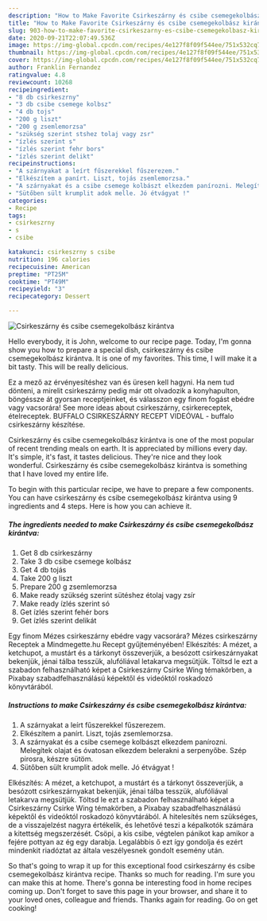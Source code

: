 ```yaml
---
description: "How to Make Favorite Csirkeszárny és csibe csemegekolbász kirántva"
title: "How to Make Favorite Csirkeszárny és csibe csemegekolbász kirántva"
slug: 903-how-to-make-favorite-csirkeszarny-es-csibe-csemegekolbasz-kirantva
date: 2020-09-21T22:07:49.536Z
image: https://img-global.cpcdn.com/recipes/4e127f8f09f544ee/751x532cq70/csirkeszarny-es-csibe-csemegekolbasz-kirantva-recept-foto.jpg
thumbnail: https://img-global.cpcdn.com/recipes/4e127f8f09f544ee/751x532cq70/csirkeszarny-es-csibe-csemegekolbasz-kirantva-recept-foto.jpg
cover: https://img-global.cpcdn.com/recipes/4e127f8f09f544ee/751x532cq70/csirkeszarny-es-csibe-csemegekolbasz-kirantva-recept-foto.jpg
author: Franklin Fernandez
ratingvalue: 4.8
reviewcount: 10268
recipeingredient:
- "8 db csirkeszrny"
- "3 db csibe csemege kolbsz"
- "4 db tojs"
- "200 g liszt"
- "200 g zsemlemorzsa"
- "szükség szerint stshez tolaj vagy zsr"
- "ízlés szerint s"
- "ízlés szerint fehr bors"
- "ízlés szerint delikt"
recipeinstructions:
- "A szárnyakat a leírt fűszerekkel fűszerezem."
- "Elkészítem a panírt. Liszt, tojás zsemlemorzsa."
- "A szárnyakat és a csibe csemege kolbászt elkezdem panírozni. Melegítek olajat és óvatosan elkezdem belerakni a serpenyőbe. Szép pirosra, készre sütöm."
- "Sütőben sült krumplit adok melle. Jó étvágyat !"
categories:
- Recipe
tags:
- csirkeszrny
- s
- csibe

katakunci: csirkeszrny s csibe 
nutrition: 196 calories
recipecuisine: American
preptime: "PT25M"
cooktime: "PT49M"
recipeyield: "3"
recipecategory: Dessert

---
```



![Csirkeszárny és csibe csemegekolbász kirántva](https://img-global.cpcdn.com/recipes/4e127f8f09f544ee/751x532cq70/csirkeszarny-es-csibe-csemegekolbasz-kirantva-recept-foto.jpg)

Hello everybody, it is John, welcome to our recipe page. Today, I'm gonna show you how to prepare a special dish, csirkeszárny és csibe csemegekolbász kirántva. It is one of my favorites. This time, I will make it a bit tasty. This will be really delicious.

Ez a mező az érvényesítéshez van és üresen kell hagyni. Ha nem tud dönteni, a mirelit csirkeszárny pedig már ott olvadozik a konyhapulton, böngéssze át gyorsan receptjeinket, és válasszon egy finom fogást ebédre vagy vacsorára! See more ideas about csirkeszárny, csirkereceptek, ételreceptek. BUFFALO CSIRKESZÁRNY RECEPT VIDEÓVAL - buffalo csirkeszárny készítése.

Csirkeszárny és csibe csemegekolbász kirántva is one of the most popular of recent trending meals on earth. It is appreciated by millions every day. It's simple, it's fast, it tastes delicious. They're nice and they look wonderful. Csirkeszárny és csibe csemegekolbász kirántva is something that I have loved my entire life.


To begin with this particular recipe, we have to prepare a few components. You can have csirkeszárny és csibe csemegekolbász kirántva using 9 ingredients and 4 steps. Here is how you can achieve it.

<!--inarticleads1-->

##### The ingredients needed to make Csirkeszárny és csibe csemegekolbász kirántva:

1. Get 8 db csirkeszárny
1. Take 3 db csibe csemege kolbász
1. Get 4 db tojás
1. Take 200 g liszt
1. Prepare 200 g zsemlemorzsa
1. Make ready szükség szerint sütéshez étolaj vagy zsír
1. Make ready ízlés szerint só
1. Get ízlés szerint fehér bors
1. Get ízlés szerint delikát


Egy finom Mézes csirkeszárny ebédre vagy vacsorára? Mézes csirkeszárny Receptek a Mindmegette.hu Recept gyűjteményében! Elkészítés: A mézet, a ketchupot, a mustárt és a tárkonyt összeverjük, a besózott csirkeszárnyakat bekenjük, jénai tálba tesszük, alufóliával letakarva megsütjük. Töltsd le ezt a szabadon felhasználható képet a Csirkeszárny Csirke Wing témakörben, a Pixabay szabadfelhasználású képektől és videóktól roskadozó könyvtárából. 

<!--inarticleads2-->

##### Instructions to make Csirkeszárny és csibe csemegekolbász kirántva:

1. A szárnyakat a leírt fűszerekkel fűszerezem.
1. Elkészítem a panírt. Liszt, tojás zsemlemorzsa.
1. A szárnyakat és a csibe csemege kolbászt elkezdem panírozni. Melegítek olajat és óvatosan elkezdem belerakni a serpenyőbe. Szép pirosra, készre sütöm.
1. Sütőben sült krumplit adok melle. Jó étvágyat !


Elkészítés: A mézet, a ketchupot, a mustárt és a tárkonyt összeverjük, a besózott csirkeszárnyakat bekenjük, jénai tálba tesszük, alufóliával letakarva megsütjük. Töltsd le ezt a szabadon felhasználható képet a Csirkeszárny Csirke Wing témakörben, a Pixabay szabadfelhasználású képektől és videóktól roskadozó könyvtárából. A hitelesítés nem szükséges, de a visszajelzést nagyra értékelik, és lehetővé teszi a képalkotók számára a kitettség megszerzését. Csöpi, a kis csibe, végtelen pánikot kap amikor a fejére pottyan az ég egy darabja. Legalábbis ő ezt így gondolja és ezért mindenkit riadóztat az általa veszélyesnek gondolt esemény után. 

So that's going to wrap it up for this exceptional food csirkeszárny és csibe csemegekolbász kirántva recipe. Thanks so much for reading. I'm sure you can make this at home. There's gonna be interesting food in home recipes coming up. Don't forget to save this page in your browser, and share it to your loved ones, colleague and friends. Thanks again for reading. Go on get cooking!
